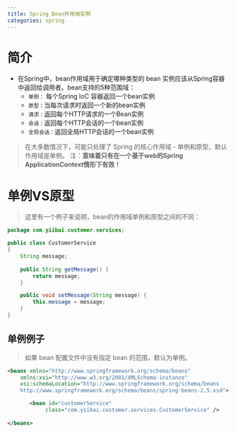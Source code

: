 ```yaml
---
title: Spring Bean作用域实例
categories: spring
---
```


# 简介
- 在Spring中，bean作用域用于确定哪种类型的 bean 实例应该从Spring容器中返回给调用者。bean支持的5种范围域：
    - `单例：` 每个Spring IoC 容器返回一个bean实例
    - `原型：`当每次请求时返回一个新的bean实例
    - `请求：`返回每个HTTP请求的一个Bean实例
    - `会话：`返回每个HTTP会话的一个bean实例
    - `全局会话：`返回全局HTTP会话的一个bean实例
> 在大多数情况下，可能只处理了 Spring 的核心作用域 - 单例和原型，默认作用域是单例。
注：**意味着只有在一个基于web的Spring ApplicationContext情形下有效！**

# 单例VS原型
> 这里有一个例子来说明，bean的作用域单例和原型之间的不同：
``` java
package com.yiibai.customer.services;

public class CustomerService 
{
	String message;
	
	public String getMessage() {
		return message;
	}

	public void setMessage(String message) {
		this.message = message;
	}
}
```
## 单例例子
> 如果 bean 配置文件中没有指定 bean 的范围，默认为单例。
``` xml
<beans xmlns="http://www.springframework.org/schema/beans"
	xmlns:xsi="http://www.w3.org/2001/XMLSchema-instance"
	xsi:schemaLocation="http://www.springframework.org/schema/beans
	http://www.springframework.org/schema/beans/spring-beans-2.5.xsd">

       <bean id="customerService" 
            class="com.yiibai.customer.services.CustomerService" />
		
</beans>
```
> 